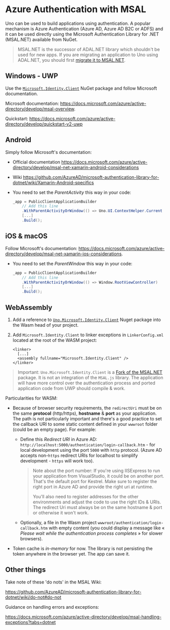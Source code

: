 # Azure Authentication with MSAL

Uno can be used to build applications using authentication. A popular mechanism is Azure Authentication (Azure AD, Azure AD B2C or ADFS) and it can be used directly using the Microsoft Authentication Library for .NET (MSAL.NET) available from NuGet.

> MSAL.NET is the successor of ADAL.NET library which shouldn't be used for new apps. If you are migrating an application to Uno using ADAL.NET, you should first [migrate it to MSAL.NET](https://docs.microsoft.com/azure/active-directory/develop/msal-net-migration).

## Windows - UWP

Use the [`Microsoft.Identity.Client`](https://www.nuget.org/packages/Microsoft.Identity.Client/) NuGet package and follow Microsoft documentation.

Microsoft documentation: <https://docs.microsoft.com/azure/active-directory/develop/msal-overview>.

Quickstart: https://docs.microsoft.com/azure/active-directory/develop/quickstart-v2-uwp

## Android

Simply follow Microsoft's documentation:

* Official documentation <https://docs.microsoft.com/azure/active-directory/develop/msal-net-xamarin-android-considerations>

* Wiki https://github.com/AzureAD/microsoft-authentication-library-for-dotnet/wiki/Xamarin-Android-specifics

* You need to set the _ParentActivity_ this way in your code:

  ``` csharp
  _app = PublicClientApplicationBuilder
      // Add this line
      .WithParentActivityOrWindow(() => Uno.UI.ContextHelper.Current as Activity)
      [...]
      .Build();
  ```

## iOS & macOS

Follow Microsoft's documentation: <https://docs.microsoft.com/azure/active-directory/develop/msal-net-xamarin-ios-considerations>.

* You need to set the _ParentWindow_ this way in your code:

  ``` csharp
  _app = PublicClientApplicationBuilder
      // Add this line
      .WithParentActivityOrWindow(() => Window.RootViewController)
      [...]
      .Build();
  ```

  

## WebAssembly

1. Add a reference to [`Uno.Microsoft.Identity.Client`](https://www.nuget.org/packages/Uno.Microsoft.Identity.Client/) Nuget package into the Wasm head of your project.

2. Add `Microsoft.Identity.Client` to linker exceptions in `LinkerConfig.xml` located at the root of the WASM project:

   ```
   <linker>
     [...]
     <assembly fullname="Microsoft.Identity.Client" />
   </linker>
   ```

> Important: `Uno.Microsoft.Identity.Client` is a [Fork of the MSAL.NET](https://github.com/unoplatform/Uno.Microsoft.Identity.Client) package. It is not an integration of the `MSAL.js` library. The application will have more control over the authentication process and ported application code from UWP should compile & work.

Particularities for WASM:

- Because of browser security requirements, the `redirectUri` must be on the same **protocol** (http/https), **hostname** & **port** as your application. The path is not particularly important and there's a good practice to set the callback URI to some static content defined in your `wwwroot` folder (could be an empty page). For example:

  - Define this *Redirect URI* in Azure AD: `http://localhost:5000/authentication/login-callback.htm` - for local development using the port  `5000` with `http` protocol. (Azure AD accepts non-`https` redirect URIs for localhost to simplify development - `https` will work too).

    > Note about the port number: If you're using IISExpress to run your application from VisualStudio, it could be on another port. That's the default port for Kestrel. Make sure to register the right port in Azure AD and provide the right uri at runtime.
    >
    > You'll also need to register addresses for the other environments and adjust the code to use the right IDs & URIs. The redirect Uri must always be on the same hostname & port or otherwise it won't work.

  - Optionally, a file in the Wasm project `wwwroot/authentication/login-callback.htm` with empty content (you could display a message like « _Please wait while the authentication process completes_ » for slower browsers).

- Token cache is _in-memory_ for now­. The library is not persisting the token anywhere in the browser yet. The app can save it.

## Other things

Take note of these 'do nots' in the MSAL Wiki:

<https://github.com/AzureAD/microsoft-authentication-library-for-dotnet/wiki/do-not#do-not>

Guidance on handling errors and exceptions:

<https://docs.microsoft.com/azure/active-directory/develop/msal-handling-exceptions?tabs=dotnet>
